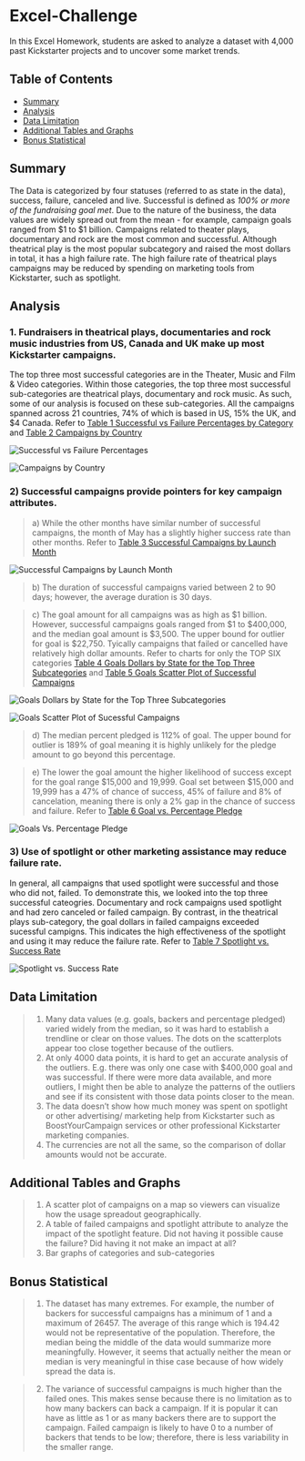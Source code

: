 # Excel-Challenge
In this Excel Homework, students are asked to analyze a dataset with 4,000 past Kickstarter projects and to uncover some market trends.

## Table of Contents ##
* [Summary](https://github.com/adriana-icasiano/Excel-challenge#Summary)
* [Analysis](https://github.com/adriana-icasiano/Excel-challenge#Analysis)
* [Data Limitation](https://github.com/adriana-icasiano/Excel-challenge#Data-Limitation)
* [Additional Tables and Graphs](https://github.com/adriana-icasiano/Excel-challenge#Additional-tables-graphs)
* [Bonus Statistical](https://github.com/adriana-icasiano/Excel-challenge#Bonus-Statistical)
## Summary ##
The Data is categorized by four statuses (referred to as state in the data), success, failure, canceled and live. Successful is defined as *100% or more of the fundraising goal met*. Due to the nature of the business, the data values are widely spread out from the mean - for example, campaign goals ranged from $1 to $1 billion. Campaigns related to theater plays, documentary and rock are the most common and successful.  Although theatrical play is the most popular subcategory and raised the most dollars in total, it has a high failure rate. The high failure rate of theatrical plays campaigns may be reduced by spending on marketing tools from Kickstarter, such as spotlight.

## Analysis ##
### 1. Fundraisers in theatrical plays, documentaries and rock music industries from US, Canada and UK make up most Kickstarter campaigns.   
The top three most successful categories are in the Theater, Music and Film & Video categories. Within those categories, the top three most successful sub-categories are theatrical plays, documentary and rock music. As such, some of our analysis is focused on these sub-categories. All the campaigns spanned across 21 countries, 74% of which is based in US, 15% the UK, and $4 Canada. Refer to  [Table 1 Successful vs Failure Percentages by Category](https://github.com/adriana-icasiano/Excel-Challenge/blob/0880b2dfb61a6b6c926360418073a48600d99cf7/Chart%203.PNG) and [Table 2 Campaigns by Country](https://github.com/adriana-icasiano/Excel-Challenge/blob/4f1ed6428c30f614dbf8604926278e68ede91e07/Chart%2017.PNG)

![Successful vs Failure Percentages](https://github.com/adriana-icasiano/Excel-Challenge/blob/0880b2dfb61a6b6c926360418073a48600d99cf7/Chart%203.PNG)

![Campaigns by Country](https://github.com/adriana-icasiano/Excel-Challenge/blob/4f1ed6428c30f614dbf8604926278e68ede91e07/Chart%2017.PNG)

### 2) Successful campaigns provide pointers for key campaign attributes. ###
   > a) While the other months have similar number of successful campaigns, the month of May has a slightly higher success rate than other months. Refer to [Table 3 Successful Campaigns by Launch Month](https://github.com/adriana-icasiano/Excel-Challenge/blob/9ccca76af7011e48f7b69b15f8b2c6d87911bdae/Chart%209.PNG)

![Successful Campaigns by Launch Month](https://github.com/adriana-icasiano/Excel-Challenge/blob/9ccca76af7011e48f7b69b15f8b2c6d87911bdae/Chart%209.PNG)

   > b) The duration of successful campaigns varied between 2 to 90 days; however, the average duration is 30 days.
   
   > c) The goal amount for all campaigns was as high as $1 billion. However, successful campaigns goals ranged from $1 to $400,000, and the median goal amount is $3,500. The upper bound for outlier for goal is $22,750. Tyically campaigns that failed or cancelled have relatively high dollar amounts. Refer to charts for only the TOP SIX categories [Table 4 Goals Dollars by State for the Top Three Subcategories](https://github.com/adriana-icasiano/Excel-Challenge/blob/494bf27a152a493e538ffdb818abd70579f05cdc/Images/Chart%2013.PNGG) and [Table 5 Goals Scatter Plot of Successful Campaigns](https://github.com/adriana-icasiano/Excel-Challenge/blob/9ccca76af7011e48f7b69b15f8b2c6d87911bdae/Chart%2016.PNG)
   > 
![Goals Dollars by State for the Top Three Subcategories](https://github.com/adriana-icasiano/Excel-Challenge/blob/494bf27a152a493e538ffdb818abd70579f05cdc/Images/Chart%2013.PNG)

![Goals Scatter Plot of Sucessful Campaigns](https://github.com/adriana-icasiano/Excel-Challenge/blob/9ccca76af7011e48f7b69b15f8b2c6d87911bdae/Chart%2016.PNG)


   > d) The median percent pledged is 112% of goal. The upper bound for outlier is 189% of goal meaning it is highly unlikely for the pledge amount to go beyond this percentage.

   > e) The lower the goal amount the higher likelihood of success except for the goal range $15,000 and 19,999. Goal set between $15,000 and 19,999 has a 47% of chance of success, 45% of failure and 8% of cancelation, meaning there is only a 2% gap in the chance of success and failure. Refer to  [Table 6 Goal vs. Percentage Pledge]( https://github.com/adriana-icasiano/Excel-Challenge/blob/9ccca76af7011e48f7b69b15f8b2c6d87911bdae/Chart%207.PNG)

![Goals Vs. Percentage Pledge](https://github.com/adriana-icasiano/Excel-Challenge/blob/9ccca76af7011e48f7b69b15f8b2c6d87911bdae/Chart%207.PNG)

### 3) Use of spotlight or other marketing assistance may reduce failure rate. ### 
In general, all campaigns that used spotlight were successful and those who did not, failed. To demonstrate this, we looked into the top three successful cateogries. Documentary and rock campaigns used spotlight and had zero canceled or failed campaign. By contrast, in the theatrical plays sub-category, the goal dollars in failed campaigns exceeded sucessful campigns. This indicates the high effectiveness of the spotlight and using it may reduce the failure rate. Refer to [Table 7 Spotlight vs. Success Rate](https://github.com/adriana-icasiano/Excel-Challenge/blob/9ccca76af7011e48f7b69b15f8b2c6d87911bdae/Chart%2012.PNG)

![Spotlight vs. Success Rate](https://github.com/adriana-icasiano/Excel-Challenge/blob/9ccca76af7011e48f7b69b15f8b2c6d87911bdae/Chart%2012.PNG)

## Data Limitation ##
> 1.  Many data values (e.g. goals, backers and percentage pledged) varied widely from the median, so it was hard to establish a trendline or clear on those values. The dots on the scatterplots appear too close together because of the outliers. 
> 2.	At only 4000 data points, it is hard to get an accurate analysis of the outliers. E.g. there was only one case with $400,000 goal and was successful. If there were more data available, and more outliers, I might then be able to analyze the patterns of the outliers and see if its consistent with those data points closer to the mean.
> 3.	The data doesn’t show how much money was spent on spotlight or other advertising/ marketing help from Kickstarter such as BoostYourCampaign services or other professional Kickstarter marketing companies.
> 4. The currencies are not all the same, so the comparison of dollar amounts would not be accurate. 


## Additional Tables and Graphs ##
> 1.	A scatter plot of campaigns on a map so viewers can visualize how the usage spreadout geographically.
> 2.	A table of failed campaigns and spotlight attribute to analyze the impact of the spotlight feature. Did not having it possible cause the failure? Did having it not make an impact at all?
> 3.	Bar graphs of categories and sub-categories

## Bonus Statistical ##
> 1.	The dataset has many extremes. For example, the number of backers for successful campaigns has a minimum of 1 and a maximum of 26457. The average of this range which is 194.42 would not be representative of the population. Therefore, the median being the middle of the data would summarize more meaningfully. However, it seems that actually neither the mean or median is very meaningful in thise case because of how widely spread the data is. 

> 2.	The variance of successful campaigns is much higher than the failed ones. This makes sense because there is no limitation as to how many backers can back a campaign. If it is popular it can have as little as 1 or as many backers there are to support the campaign. Failed campaign is likely to have 0 to a number of backers that tends to be low; therefore, there is less variability in the smaller range. 

